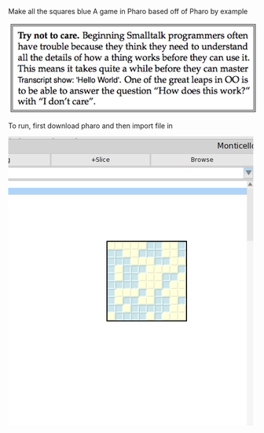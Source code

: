 Make all the squares blue
A game in Pharo based off of Pharo by example

![alt tag2](screenshots/care.png)

To run, first download pharo and then import file in

![alt tag](screenshots/game.png)

